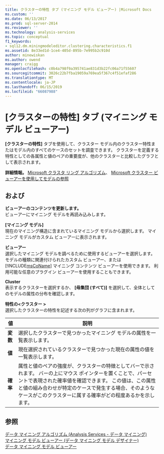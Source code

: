 ```yaml
---
title: クラスターの特性 タブ (マイニング モデル ビューアー) |Microsoft Docs
ms.custom: ''
ms.date: 06/13/2017
ms.prod: sql-server-2014
ms.reviewer: ''
ms.technology: analysis-services
ms.topic: conceptual
f1_keywords:
- sql12.dm.miningmodeleditor.clustering.characteristics.f1
ms.assetid: 8e33ed1d-1ce4-405d-895b-7e995b2c910d
author: minewiskan
ms.author: owend
manager: craigg
ms.openlocfilehash: c0b4a798f9a395741ae831d3b22fc06a71f55607
ms.sourcegitcommit: 3026c22b7fba19059a769ea5f367c4f51efaf286
ms.translationtype: MT
ms.contentlocale: ja-JP
ms.lasthandoff: 06/15/2019
ms.locfileid: "66087988"
---
```

# <a name="cluster-characteristics-tab-mining-model-viewer"></a>[クラスターの特性] タブ (マイニング モデル ビューアー)
  **[クラスターの特性]** タブを使用して、クラスター モデル内のクラスター特性またはモデル内のすべてのケースのセットを調査できます。 クラスターを定義する特性としての各属性と値のペアの重要度が、他のクラスターと比較したグラフとして表示されます。  
  
 **詳細情報。** [Microsoft クラスタ リング アルゴリズム](data-mining/microsoft-clustering-algorithm.md)、 [Microsoft クラスター ビューアーを使用してモデルの参照](data-mining/browse-a-model-using-the-microsoft-cluster-viewer.md)  
  
## <a name="options"></a>および  
 **ビューアーのコンテンツを更新します。**  
 ビューアーにマイニング モデルを再読み込みします。  
  
 **[マイニング モデル]**  
 現在のマイニング構造に含まれているマイニング モデルから選択します。 マイニング モデルがカスタム ビューアーに表示されます。  
  
 **ビューアー**  
 選択したマイニング モデルを調べるために使用するビューアーを選択します。 モデルの種類に関連付けられたカスタム ビューアー、または [!INCLUDE[msCoName](../includes/msconame-md.md)] マイニング コンテンツ ビューアーを使用できます。 利用可能な任意のプラグイン ビューアーを使用することもできます。  
  
 **Cluster**  
 表示するクラスターを選択するか、 **[母集団 (すべて)]** を選択して、全体としてのモデルの属性の分布を確認します。  
  
 **特性の\<クラスター >**  
 選択したクラスターの特性を記述する次の列がグラフに含まれます。  
  
|値|説明|  
|-----------|-----------------|  
|**変数**|選択したクラスターで見つかったマイニング モデルの属性を一覧表示します。|  
|**値**|現在選択されているクラスターで見つかった現在の属性の値を一覧表示します。|  
|**確率**|属性と値のペアの強度が、クラスターの特徴としてバーで示されます。 バーの上にマウス ポインターを置くことで、パーセントで表現された確率値を確認できます。 この値は、この属性と値の組み合わせが特定のケースで発生する場合、そのようなケースがこのクラスターに属する確率がどの程度あるかを示します。|  
  
## <a name="see-also"></a>参照  
 [データ マイニング アルゴリズム &#40;Analysis Services - データ マイニング&#41;](data-mining/data-mining-algorithms-analysis-services-data-mining.md)   
 [マイニング モデル ビューアー (データ マイニング モデル デザイナー)](mining-model-viewers-data-mining-model-designer.md)   
 [データ マイニング モデル ビューアー](data-mining/data-mining-model-viewers.md)  
  
  

